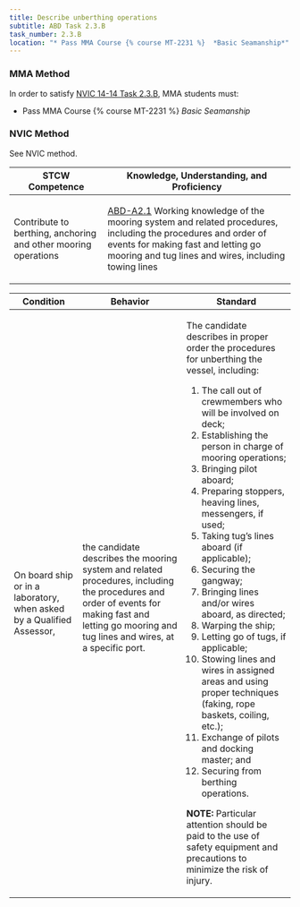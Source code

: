 ```yaml
---
title: Describe unberthing operations
subtitle: ABD Task 2.3.B 
task_number: 2.3.B
location: "* Pass MMA Course {% course MT-2231 %}  *Basic Seamanship*" 
---
```



### MMA Method

In order to satisfy  [NVIC 14-14  Task  2.3.B]({{site.baseurl}}/assets/images/nvic-14-14.pdf), MMA students must:

* Pass MMA Course {% course MT-2231 %}  *Basic Seamanship*


### NVIC Method

<a onclick="togglevisibility('nvic_methods')" >See NVIC method.</a>

<div id='nvic_methods' class='hide'>

<table>
<thead>
<tr>
<th class='forty'> STCW Competence </th>
<th class='sixty'> Knowledge, Understanding, and Proficiency </th>
</tr>
</thead>




<tbody>
<tr><td markdown='1'>

Contribute to berthing, anchoring and other mooring operations

</td><td markdown='1'>

[ABD-A2.1](../../tables/25.html#ABD-A2.1) Working knowledge of the mooring system and related procedures, including the procedures and order of events for making fast and letting go mooring and tug lines and wires, including towing lines

</td></tr>


</tbody>
</table>


<table>
<thead>
<tr><th class='twenty'>  Condition </th><th class='twenty'> Behavior </th><th  class='sixty'>Standard </th></tr>
</thead>
<tbody >



<tr><td markdown='1'>

On board ship or in a laboratory, when asked by a Qualified Assessor,

</td><td markdown='1'>

the candidate describes the mooring system and related procedures, including the procedures and order of events for making fast and letting go mooring and tug lines and wires, at a specific port.

<br>

<div class="tooltip">
<span class="tooltiptext">
</span>
</div>


</td><td markdown='1'>

The candidate describes in proper order the procedures for unberthing the vessel, including:

1. The call out of crewmembers who will be involved on deck;
2. Establishing the person in charge of mooring operations;
3. Bringing pilot aboard;
4. Preparing stoppers, heaving lines, messengers, if used;
5. Taking tug’s lines aboard (if applicable);
6. Securing the gangway;
7. Bringing lines and/or wires aboard, as directed;
8. Warping the ship;
9. Letting go of tugs, if applicable;
10. Stowing lines and wires in assigned areas and using proper techniques (faking, rope baskets, coiling, etc.);
11. Exchange of pilots and docking master; and 
12. Securing from berthing operations.
 
**NOTE:** Particular attention should be paid to the use of safety equipment and precautions to minimize the risk of injury. 

</td></tr>
</tbody>
</table>
</div>
